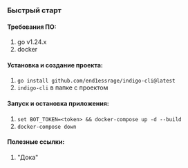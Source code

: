 ### Быстрый старт

#### Требования ПО:
1) go v1.24.x
2) docker

#### Установка и создание проекта:
1) `go install github.com/end1essrage/indigo-cli@latest`
2) `indigo-cli` в папке с проектом

#### Запуск и остановка приложения:
1) `set BOT_TOKEN=<token> && docker-compose up -d --build`
1) `docker-compose down`

#### Полезные ссылки:
1) "Дока"

